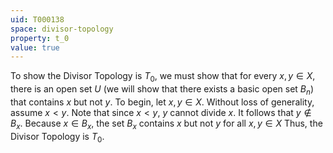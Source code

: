 ```yaml
---
uid: T000138
space: divisor-topology
property: t_0
value: true
---
```

To show the Divisor Topology is $T_0$, we must show that for every $x,y\in X$, there is an open set $U$ (we will show that there exists a basic open set $B_n$) that contains $x$ but not $y$. To begin, let $x,y\in X$. Without loss of generality, assume $x<y$. Note that since $x<y$, $y$ cannot divide $x$. It follows that $y\notin B_x$. Because $x\in B_x$, the set $B_x$ contains $x$ but not $y$ for all $x,y\in X$ Thus, the Divisor Topology is $T_0$.

